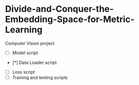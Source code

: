 # Divide-and-Conquer-the-Embedding-Space-for-Metric-Learning
Computer Vision project

- [ ] Model script
- [*] Data Loader script
- [ ] Loss script
- [ ] Training and testing scripts
